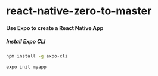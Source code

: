 # react-native-zero-to-master

#### Use Expo to create a React Native App
##### Install Expo CLI
```bash
npm install -g expo-cli
``` 
```bash
expo init myapp
``` 
